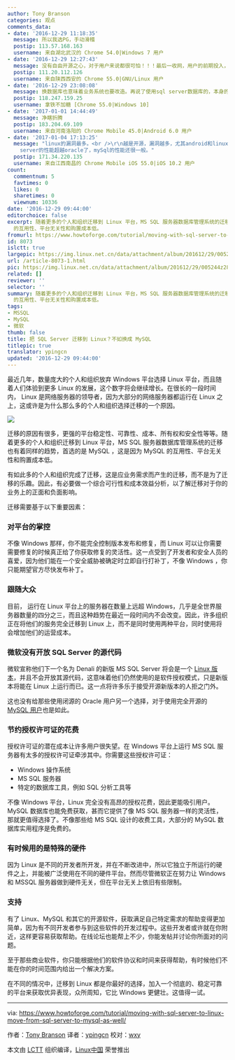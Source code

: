 ```yaml
---
author: Tony Branson
categories: 观点
comments_data:
- date: '2016-12-29 11:18:35'
  message: 所以我选PG，手动滑稽
  postip: 113.57.168.163
  username: 来自湖北武汉的 Chrome 54.0|Windows 7 用户
- date: '2016-12-29 12:27:43'
  message: 没有自由开源之心，对于用户来说都很可怕！！！最后一收网，用户的前期投入，维护队伍建设都是问题，只能看着人家做地要价呆若木鸡呐！！！
  postip: 111.20.112.126
  username: 来自陕西西安的 Chrome 55.0|GNU/Linux 用户
- date: '2016-12-29 23:08:08'
  message: 换数据库也意味着业务系统也要改造。再说了使用sql server数据库的，本身的业务系统想必也用了很多微软的产品，这就不仅仅是换数据库的问题了。
  postip: 118.247.159.25
  username: 拿铁不加糖 [Chrome 55.0|Windows 10]
- date: '2017-01-01 14:44:49'
  message: 净瞎折腾
  postip: 183.204.69.109
  username: 来自河南洛阳的 Chrome Mobile 45.0|Android 6.0 用户
- date: '2017-01-04 17:13:25'
  message: "linux的漏洞最多。<br />\r\n越是开源，漏洞越多，尤其android和linux的漏洞最多。<br />\r\n再说了，sql
    server的性能超越oracle了，mySql的性能还很一般。"
  postip: 171.34.220.135
  username: 来自江西南昌的 Chrome Mobile iOS 55.0|iOS 10.2 用户
count:
  commentnum: 5
  favtimes: 0
  likes: 0
  sharetimes: 0
  viewnum: 10336
date: '2016-12-29 09:44:00'
editorchoice: false
excerpt: 随着更多的个人和组织迁移到 Linux 平台，MS SQL 服务器数据库管理系统的迁移也有着同样的趋势，首选的是 MySQL ，这是因为 MySQL
  的互用性、平台无关性和购置成本低。
fromurl: https://www.howtoforge.com/tutorial/moving-with-sql-server-to-linux-move-from-sql-server-to-mysql-as-well/
id: 8073
islctt: true
largepic: https://img.linux.net.cn/data/attachment/album/201612/29/005244z288682nsm2mwpy8.jpg
url: /article-8073-1.html
pic: https://img.linux.net.cn/data/attachment/album/201612/29/005244z288682nsm2mwpy8.jpg.thumb.jpg
related: []
reviewer: ''
selector: ''
summary: 随着更多的个人和组织迁移到 Linux 平台，MS SQL 服务器数据库管理系统的迁移也有着同样的趋势，首选的是 MySQL ，这是因为 MySQL
  的互用性、平台无关性和购置成本低。
tags:
- MSSQL
- MySQL
- 微软
thumb: false
title: 把 SQL Server 迁移到 Linux？不如换成 MySQL
titlepic: true
translator: ypingcn
updated: '2016-12-29 09:44:00'
---
```


最近几年，数量庞大的个人和组织放弃 Windows 平台选择 Linux 平台，而且随着人们体验到更多 Linux 的发展，这个数字将会继续增长。在很长的一段时间内， Linux 是网络服务器的领导者，因为大部分的网络服务器都运行在 Linux 之上，这或许是为什么那么多的个人和组织选择迁移的一个原因。


![](/data/attachment/album/201612/29/005244z288682nsm2mwpy8.jpg)


迁移的原因有很多，更强的平台稳定性、可靠性、成本、所有权和安全性等等。随着更多的个人和组织迁移到 Linux 平台，MS SQL 服务器数据库管理系统的迁移也有着同样的趋势，首选的是 MySQL ，这是因为 MySQL 的互用性、平台无关性和购置成本低。


有如此多的个人和组织完成了迁移，这是应业务需求而产生的迁移，而不是为了迁移的乐趣。因此，有必要做一个综合可行性和成本效益分析，以了解迁移对于你的业务上的正面和负面影响。


迁移需要基于以下重要因素：


### 对平台的掌控


不像 Windows 那样，你不能完全控制版本发布和修复，而 Linux 可以让你需要需要修复的时候真正给了你获取修复的灵活性。这一点受到了开发者和安全人员的喜爱，因为他们能在一个安全威胁被确定时立即自行打补丁，不像 Windows ，你只能期望官方尽快发布补丁。


### 跟随大众


目前， 运行在 Linux 平台上的服务器在数量上远超 Windows，几乎是全世界服务器数量的四分之三，而且这种趋势在最近一段时间内不会改变。因此，许多组织正在将他们的服务完全迁移到 Linux 上，而不是同时使用两种平台，同时使用将会增加他们的运营成本。


### 微软没有开放 SQL Server 的源代码


微软宣称他们下一个名为 Denali 的新版 MS SQL Server 将会是一个 [Linux 版本](/article-7967-1.html)，并且不会开放其源代码，这意味着他们仍然使用的是软件授权模式，只是新版本将能在 Linux 上运行而已。这一点将许多乐于接受开源新版本的人拒之门外。


这也没有给那些使用闭源的 Oracle 用户另一个选择，对于使用完全开源的 [MySQL 用户](http://www.scalearc.com/how-it-works/products/scalearc-for-mysql)也是如此。


### 节约授权许可证的花费


授权许可证的潜在成本让许多用户很失望。在 Windows 平台上运行 MS SQL 服务器有太多的授权许可证牵涉其中。你需要这些授权许可证：


* Windows 操作系统
* MS SQL 服务器
* 特定的数据库工具，例如 SQL 分析工具等


不像 Windows 平台，Linux 完全没有高昂的授权花费，因此更能吸引用户。 MySQL 数据库也能免费获取，甚而它提供了像 MS SQL 服务器一样的灵活性，那就更值得选择了。不像那些给 MS SQL 设计的收费工具，大部分的 MySQL 数据库实用程序是免费的。


### 有时候用的是特殊的硬件


因为 Linux 是不同的开发者所开发，并在不断改进中，所以它独立于所运行的硬件之上，并能被广泛使用在不同的硬件平台。然而尽管微软正在努力让 Windows 和 MSSQL 服务器做到硬件无关，但在平台无关上依旧有些限制。


### 支持


有了 Linux、MySQL 和其它的开源软件，获取满足自己特定需求的帮助变得更加简单，因为有不同开发者参与到这些软件的开发过程中。这些开发者或许就在你附近，这样更容易获取帮助。在线论坛也能帮上不少，你能发帖并讨论你所面对的问题。


至于那些商业软件，你只能根据他们的软件协议和时间来获得帮助，有时候他们不能在你的时间范围内给出一个解决方案。


在不同的情况中，迁移到 Linux 都是你最好的选择，加入一个彻底的、稳定可靠的平台来获取优异表现，众所周知，它比 Windows 更健壮。这值得一试。




---


via: <https://www.howtoforge.com/tutorial/moving-with-sql-server-to-linux-move-from-sql-server-to-mysql-as-well/>


作者：[Tony Branson](https://twitter.com/howtoforgecom) 译者：[ypingcn](https://github.com/ypingcn) 校对：[wxy](https://github.com/wxy)


本文由 [LCTT](https://github.com/LCTT/TranslateProject) 组织编译，[Linux中国](https://linux.cn/) 荣誉推出